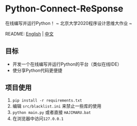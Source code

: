 # Python-Connect-ReSponse

 在线编写并运行Python！	~ 北京大学2020程序设计思维大作业 ~

README: [English](https://github.com/wr786/Python-Connect-ReSponse/blob/master/README.md) | [中文](https://github.com/wr786/Python-Connect-ReSponse/blob/master/README-zh.md)

## 目标

- 开发一个在线编写并运行Python的平台（类似在线IDE）
- 使分享Python代码更便捷

## 项目使用

1. `pip install -r requirements.txt`
2. 编辑 `src/blacklist.ini` 来禁止一些库的使用
3. `python main.py` 或者直接 `HAJIMARU.bat`
4. 在浏览器中访问`127.0.0.1`

